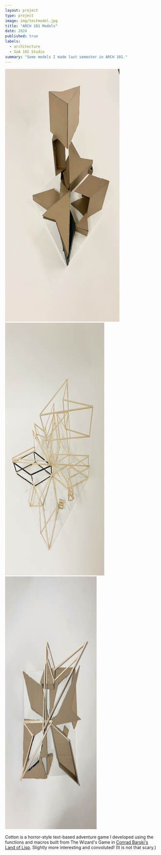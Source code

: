 ```yaml
---
layout: project
type: project
image: img/testmodel.jpg
title: "ARCH 101 Models"
date: 2024
published: true
labels:
  - architecture
  - SoA 101 Studio
summary: "Some models I made last semester in ARCH 101."
---
```


<div class="text-center p-4">
  <img width="375px" height="825px" src="../img/Chang_Phoebe_A2_Planar_Model Photo_1_revised.jpg" class="img-thumbnail" >
  <img width="325x" height="825px" src="../img/Chang_Phoebe_A2_Linear_Model Photo_3_revised.jpg" class="img-thumbnail" >
  <img width="300px" height="825px" src="../img/Chang_Phoebe_A2_Hybrid_Model Photo_2_revised.jpg" class="img-thumbnail" >
</div>

Cotton is a horror-style text-based adventure game I developed using the functions and macros built from The Wizard's Game in [Conrad Barski's Land of Lisp](http://landoflisp.com/). Slightly more interesting and convoluted! (It is not that scary.)


